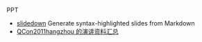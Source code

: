 PPT

* [slidedown](https://github.com/nakajima/slidedown) Generate syntax-highlighted slides from Markdown
* [QCon2011hangzhou 的演讲资料汇总](http://www.douban.com/note/179675194/)